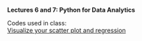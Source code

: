 **Lectures 6 and 7: Python for Data Analytics**    

Codes used in class:     
[Visualize your scatter plot and regression](https://ximarketing.github.io/class/Python/regressionvisualizationAPP.txt)       
      
